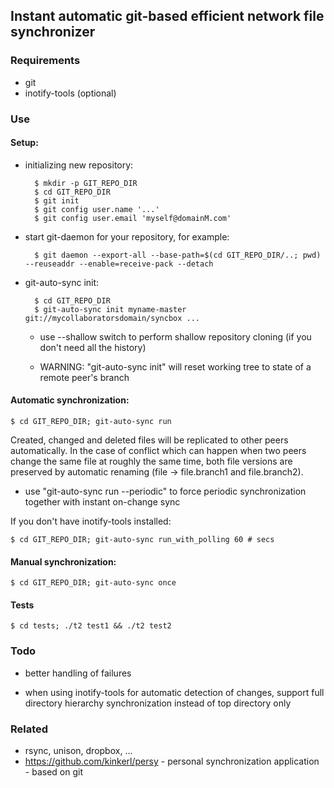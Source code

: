## Instant automatic git-based efficient network file synchronizer

### Requirements

- git
- inotify-tools (optional)

### Use

#### Setup:

- initializing new repository:

        $ mkdir -p GIT_REPO_DIR
        $ cd GIT_REPO_DIR
        $ git init
        $ git config user.name '...'
        $ git config user.email 'myself@domainM.com'

- start git-daemon for your repository, for example:

        $ git daemon --export-all --base-path=$(cd GIT_REPO_DIR/..; pwd) --reuseaddr --enable=receive-pack --detach

- git-auto-sync init:

        $ cd GIT_REPO_DIR
        $ git-auto-sync init myname-master git://mycollaboratorsdomain/syncbox ...

    - use --shallow switch to perform shallow repository cloning (if
      you don't need all the history) 

    - WARNING: "git-auto-sync init" will reset working tree to state
      of a remote peer's branch

#### Automatic synchronization:

    $ cd GIT_REPO_DIR; git-auto-sync run

Created, changed and deleted files will be replicated to other peers
automatically. In the case of conflict which can happen when two peers
change the same file at roughly the same time, both file versions are
preserved by automatic renaming (file -> file.branch1 and
file.branch2).

- use "git-auto-sync run --periodic" to force periodic synchronization
  together with instant on-change sync

If you don't have inotify-tools installed:

    $ cd GIT_REPO_DIR; git-auto-sync run_with_polling 60 # secs

#### Manual synchronization:

    $ cd GIT_REPO_DIR; git-auto-sync once

#### Tests

    $ cd tests; ./t2 test1 && ./t2 test2

### Todo

- better handling of failures

- when using inotify-tools for automatic detection of changes, support
  full directory hierarchy synchronization instead of top directory
  only

### Related

- rsync, unison, dropbox, ...
- https://github.com/kinkerl/persy - personal synchronization application - based on git

